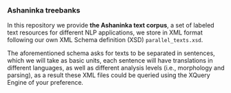 ### Ashaninka treebanks

In this repository we provide **the Ashaninka text corpus**, a set of labeled text resources for different NLP applications, we store in XML format following our own XML Schema definition (XSD) `parallel_texts.xsd`. 

The aforementioned schema asks for texts to be separated in sentences, which we will take as basic units, each sentence will have translations in different languages, as well as different analysis levels (i.e., morphology and parsing), as a result these XML files could be queried using the XQuery Engine of your preference.
